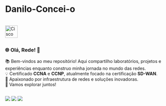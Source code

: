 # Danilo-Concei-o
<div style="display: inline_block"><br>
  <img align="center" alt="Cisco" height="40" width="40" src="https://upload.wikimedia.org/wikipedia/commons/4/4a/Cisco_logo.svg">
</div>
  
##

<div>
  <h3>🌐 Olá, Rede! 👋</h3>
  <p>
    📚 Bem-vindos ao meu repositório! Aqui compartilho laboratórios, projetos e experiências enquanto construo minha jornada no mundo das redes.<br>
    💡 Certificado <b>CCNA</b> e <b>CCNP</b>, atualmente focado na certificação <b>SD-WAN</b>.<br>
    🌟 Apaixonado por infraestrutura de redes e soluções inovadoras.<br>
    🚀 Vamos explorar juntos!
  </p>
</div>
  
##

<div>
  <a href="https://www.linkedin.com/in/danilo-conceição" target="_blank"><img src="https://img.shields.io/badge/-LinkedIn-%230077B5?style=for-the-badge&logo=linkedin&logoColor=white" target="_blank"></a>
  <a href="mailto:daniloideconceicao@gmail.com"><img src="https://img.shields.io/badge/-Gmail-%23333?style=for-the-badge&logo=gmail&logoColor=white" target="_blank"></a>
  <a href="https://github.com/ConceicaoD10" target="_blank"><img src="https://img.shields.io/badge/GitHub-181717?style=for-the-badge&logo=github&logoColor=white" target="_blank"></a>
</div>
